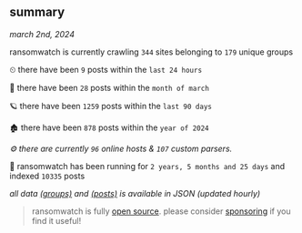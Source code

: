 
## summary
_march 2nd, 2024_

ransomwatch is currently crawling `344` sites belonging to `179` unique groups

⏲ there have been `9` posts within the `last 24 hours`

🦈 there have been `28` posts within the `month of march`

🪐 there have been `1259` posts within the `last 90 days`

🏚 there have been `878` posts within the `year of 2024`

_⚙️ there are currently `96` online hosts & `107` custom parsers._

🦕 ransomwatch has been running for `2 years, 5 months and 25 days` and indexed `10335` posts

_all data  [(groups)](http://ransomwhat.telemetry.ltd/groups) and [(posts)](http://ransomwhat.telemetry.ltd/posts) is available in JSON (updated hourly)_

> ransomwatch is fully [open source](https://github.com/joshhighet/ransomwatch#ransomwatch--). please consider [sponsoring](https://github.com/sponsors/joshhighet) if you find it useful!
